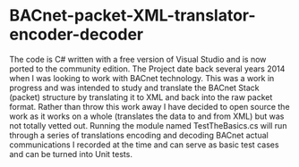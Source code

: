 # BACnet-packet-XML-translator-encoder-decoder

The code is C# written with a free version of Visual Studio and is now ported to the community edition.
The Project date back several years 2014 when I was looking to work with BACnet technology.
This was a work in progress and was intended to study and translate the BACnet Stack (packet) structure by translating it to XML and back into the raw packet format.
Rather than throw this work away I have decided to open source the work as it works on a whole (translates the data to and from XML) but was not totally vetted out. 
Running the module named TestTheBasics.cs will run through a series of translations encoding and decoding BACnet actual communications I recorded at the time and can serve as basic test cases and can be turned into Unit tests.
